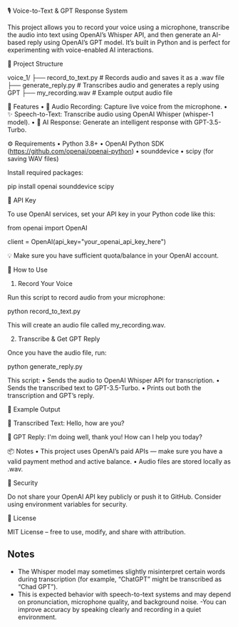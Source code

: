 🎙️ Voice-to-Text & GPT Response System

This project allows you to record your voice using a microphone, transcribe the audio into text using OpenAI’s Whisper API, and then generate an AI-based reply using OpenAI’s GPT model. It’s built in Python and is perfect for experimenting with voice-enabled AI interactions.

📁 Project Structure

voice_1/
├── record_to_text.py       # Records audio and saves it as a .wav file
├── generate_reply.py       # Transcribes audio and generates a reply using GPT
├── my_recording.wav        # Example output audio file

🧠 Features
 • 🎤 Audio Recording: Capture live voice from the microphone.
 • ✨ Speech-to-Text: Transcribe audio using OpenAI Whisper (whisper-1 model).
 • 🤖 AI Response: Generate an intelligent response with GPT-3.5-Turbo.

⚙️ Requirements
 • Python 3.8+
 • OpenAI Python SDK (https://github.com/openai/openai-python)
 • sounddevice
 • scipy (for saving WAV files)

Install required packages:

pip install openai sounddevice scipy

🔑 API Key

To use OpenAI services, set your API key in your Python code like this:

from openai import OpenAI

client = OpenAI(api_key="your_openai_api_key_here")

 💡 Make sure you have sufficient quota/balance in your OpenAI account.

📝 How to Use

1. Record Your Voice

Run this script to record audio from your microphone:

python record_to_text.py

This will create an audio file called my_recording.wav.

2. Transcribe & Get GPT Reply

Once you have the audio file, run:

python generate_reply.py

This script:
 • Sends the audio to OpenAI Whisper API for transcription.
 • Sends the transcribed text to GPT-3.5-Turbo.
 • Prints out both the transcription and GPT’s reply.

📌 Example Output

🎤 Transcribed Text:
Hello, how are you?

🤖 GPT Reply:
I'm doing well, thank you! How can I help you today?

📦 Notes
 • This project uses OpenAI’s paid APIs — make sure you have a valid payment method and active balance.
 • Audio files are stored locally as .wav.

🔐 Security

Do not share your OpenAI API key publicly or push it to GitHub. Consider using environment variables for security.

📜 License

MIT License – free to use, modify, and share with attribution.
## Notes

- The Whisper model may sometimes slightly misinterpret certain words during transcription (for example, “ChatGPT” might be transcribed as “Chad GPT”).
- This is expected behavior with speech-to-text systems and may depend on pronunciation, microphone quality, and background noise.
-You can improve accuracy by speaking clearly and recording in a quiet environment.
